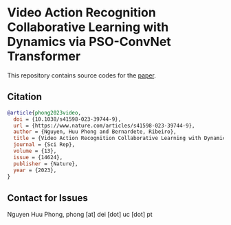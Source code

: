 # Video Action Recognition Collaborative Learning with Dynamics via PSO-ConvNet Transformer

This repository contains source codes for the [paper](https://www.nature.com/articles/s41598-023-39744-9).

## Citation
```BibTeX
@article{phong2023video,
  doi = {10.1038/s41598-023-39744-9},
  url = {https://www.nature.com/articles/s41598-023-39744-9},
  author = {Nguyen, Huu Phong and Bernardete, Ribeiro},
  title = {Video Action Recognition Collaborative Learning with Dynamics via PSO-ConvNet Transformer},
  journal = {Sci Rep},
  volume = {13},
  issue = {14624},
  publisher = {Nature},
  year = {2023},
}
```

## Contact for Issues
Nguyen Huu Phong, phong [at] dei [dot] uc [dot] pt</br>
